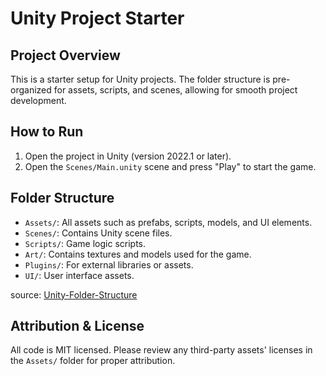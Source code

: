 # Unity Project Starter
## Project Overview
This is a starter setup for Unity projects. The folder structure is pre-organized for assets, scripts,
and scenes, allowing for smooth project development.
## How to Run
1. Open the project in Unity (version 2022.1 or later).
2. Open the `Scenes/Main.unity` scene and press "Play" to start the game.
## Folder Structure
- `Assets/`: All assets such as prefabs, scripts, models, and UI elements.
- `Scenes/`: Contains Unity scene files.
- `Scripts/`: Game logic scripts.
- `Art/`: Contains textures and models used for the game.
- `Plugins/`: For external libraries or assets.
- `UI/`: User interface assets.

source: [Unity-Folder-Structure](https://unity.com/how-to/organizing-your-project)
## Attribution & License
All code is MIT licensed. Please review any third-party assets' licenses in the `Assets/` folder for
proper attribution.